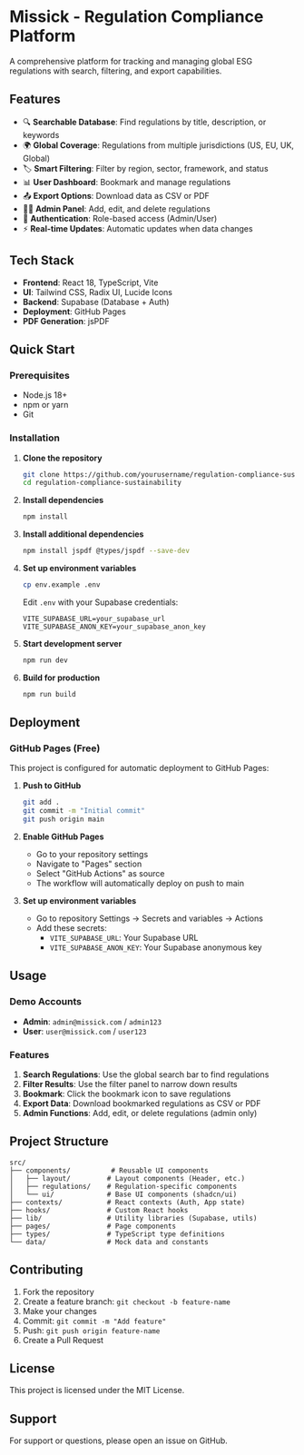 # Missick - Regulation Compliance Platform

A comprehensive platform for tracking and managing global ESG regulations with search, filtering, and export capabilities.

## Features

- 🔍 **Searchable Database**: Find regulations by title, description, or keywords
- 🌍 **Global Coverage**: Regulations from multiple jurisdictions (US, EU, UK, Global)
- 🏷️ **Smart Filtering**: Filter by region, sector, framework, and status
- 📊 **User Dashboard**: Bookmark and manage regulations
- 📤 **Export Options**: Download data as CSV or PDF
- 👨‍💼 **Admin Panel**: Add, edit, and delete regulations
- 🔐 **Authentication**: Role-based access (Admin/User)
- ⚡ **Real-time Updates**: Automatic updates when data changes

## Tech Stack

- **Frontend**: React 18, TypeScript, Vite
- **UI**: Tailwind CSS, Radix UI, Lucide Icons
- **Backend**: Supabase (Database + Auth)
- **Deployment**: GitHub Pages
- **PDF Generation**: jsPDF

## Quick Start

### Prerequisites

- Node.js 18+
- npm or yarn
- Git

### Installation

1. **Clone the repository**
   ```bash
   git clone https://github.com/yourusername/regulation-compliance-sustainability.git
   cd regulation-compliance-sustainability
   ```

2. **Install dependencies**
   ```bash
   npm install
   ```

3. **Install additional dependencies**
   ```bash
   npm install jspdf @types/jspdf --save-dev
   ```

4. **Set up environment variables**
   ```bash
   cp env.example .env
   ```
   
   Edit `.env` with your Supabase credentials:
   ```env
   VITE_SUPABASE_URL=your_supabase_url
   VITE_SUPABASE_ANON_KEY=your_supabase_anon_key
   ```

5. **Start development server**
   ```bash
   npm run dev
   ```

6. **Build for production**
   ```bash
   npm run build
   ```

## Deployment

### GitHub Pages (Free)

This project is configured for automatic deployment to GitHub Pages:

1. **Push to GitHub**
   ```bash
   git add .
   git commit -m "Initial commit"
   git push origin main
   ```

2. **Enable GitHub Pages**
   - Go to your repository settings
   - Navigate to "Pages" section
   - Select "GitHub Actions" as source
   - The workflow will automatically deploy on push to main

3. **Set up environment variables**
   - Go to repository Settings → Secrets and variables → Actions
   - Add these secrets:
     - `VITE_SUPABASE_URL`: Your Supabase URL
     - `VITE_SUPABASE_ANON_KEY`: Your Supabase anonymous key

## Usage

### Demo Accounts

- **Admin**: `admin@missick.com` / `admin123`
- **User**: `user@missick.com` / `user123`

### Features

1. **Search Regulations**: Use the global search bar to find regulations
2. **Filter Results**: Use the filter panel to narrow down results
3. **Bookmark**: Click the bookmark icon to save regulations
4. **Export Data**: Download bookmarked regulations as CSV or PDF
5. **Admin Functions**: Add, edit, or delete regulations (admin only)

## Project Structure

```
src/
├── components/          # Reusable UI components
│   ├── layout/         # Layout components (Header, etc.)
│   ├── regulations/    # Regulation-specific components
│   └── ui/             # Base UI components (shadcn/ui)
├── contexts/           # React contexts (Auth, App state)
├── hooks/              # Custom React hooks
├── lib/                # Utility libraries (Supabase, utils)
├── pages/              # Page components
├── types/              # TypeScript type definitions
└── data/               # Mock data and constants
```

## Contributing

1. Fork the repository
2. Create a feature branch: `git checkout -b feature-name`
3. Make your changes
4. Commit: `git commit -m "Add feature"`
5. Push: `git push origin feature-name`
6. Create a Pull Request

## License

This project is licensed under the MIT License.

## Support

For support or questions, please open an issue on GitHub.